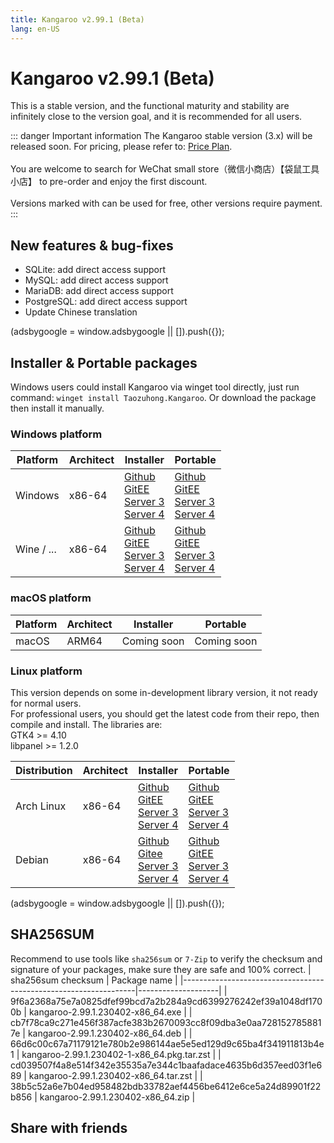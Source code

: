```yaml
---
title: Kangaroo v2.99.1 (Beta)
lang: en-US
---
```


# Kangaroo v2.99.1 (Beta)
This is a stable version, and the functional maturity and stability are infinitely close to the version goal, and it is recommended for all users.

::: danger Important information
The Kangaroo stable version (3.x) will be released soon. For pricing, please refer to: [Price Plan](../document/price.md).<br/><br/>
You are welcome to search for WeChat small store（微信小商店）【袋鼠工具小店】 to pre-order and enjoy the first discount. <br/><br/>
Versions marked with <Badge text="Dev" /> <Badge text="Beta"/> can be used for free, other versions require payment.
:::


## New features & bug-fixes
- SQLite: add direct access support
- MySQL: add direct access support
- MariaDB: add direct access support
- PostgreSQL: add direct access support
- Update Chinese translation

<div>
    <script2 type="text/javascript" async="true" src="https://pagead2.googlesyndication.com/pagead/js/adsbygoogle.js" />
    <ins class="adsbygoogle"
        style="display:block; text-align:center;"
        data-ad-layout="in-article"
        data-ad-format="fluid"
        data-ad-client="ca-pub-3975819313740938"
        data-ad-slot="6760827895"></ins>
    <script2 type="text/javascript">
        (adsbygoogle = window.adsbygoogle || []).push({});
    </script2>
</div>

## Installer & Portable packages
Windows users could install Kangaroo via winget tool directly, just run command: `winget install Taozuhong.Kangaroo`. Or download the package then install it manually.

### Windows platform
| Platform          | Architect         | Installer         | Portable          |
|-------------------|-------------------|-------------------|-------------------|
| Windows           | x86-64            |[Github](https://github.com/dbkangaroo/kangaroo/releases/download/v2.99.1.230402/kangaroo-2.99.1.230402-x86_64.exe) <br/> [GitEE](https://gitee.com/dbkangaroo/kangaroo/releases/download/v2.99.1.230402/kangaroo-2.99.1.230402-x86_64.exe) <br/> [Server 3](https://kangaroo.awaysoft.com/downloads/v2.99.1.230402/kangaroo-2.99.1.230402-x86_64.exe) <br/> [Server 4](https://d4.injdk.cn/dbkangaroo/v2.99.1.230402/kangaroo-2.99.1.230402-x86_64.exe) | [Github](https://github.com/dbkangaroo/kangaroo/releases/download/v2.99.1.230402/kangaroo-2.99.1.230402-x86_64.zip) <br/> [GitEE](https://gitee.com/dbkangaroo/kangaroo/releases/download/v2.99.1.230402/kangaroo-2.99.1.230402-x86_64.zip) <br/>[Server 3](https://kangaroo.awaysoft.com/downloads/v2.99.1.230402/kangaroo-2.99.1.230402-x86_64.zip) <br/> [Server 4](https://d4.injdk.cn/dbkangaroo/v2.99.1.230402/kangaroo-2.99.1.230402-x86_64.zip) |
| Wine / ...        | x86-64            |[Github](https://github.com/dbkangaroo/kangaroo/releases/download/v2.99.1.230402/kangaroo-2.99.1.230402-x86_64.exe) <br/> [GitEE](https://gitee.com/dbkangaroo/kangaroo/releases/download/v2.99.1.230402/kangaroo-2.99.1.230402-x86_64.exe) <br/> [Server 3](https://kangaroo.awaysoft.com/downloads/v2.99.1.230402/kangaroo-2.99.1.230402-x86_64.exe) <br/> [Server 4](https://d4.injdk.cn/dbkangaroo/v2.99.1.230402/kangaroo-2.99.1.230402-x86_64.exe) | [Github](https://github.com/dbkangaroo/kangaroo/releases/download/v2.99.1.230402/kangaroo-2.99.1.230402-x86_64.zip) <br/> [GitEE](https://gitee.com/dbkangaroo/kangaroo/releases/download/v2.99.1.230402/kangaroo-2.99.1.230402-x86_64.zip) <br/>[Server 3](https://kangaroo.awaysoft.com/downloads/v2.99.1.230402/kangaroo-2.99.1.230402-x86_64.zip) <br/> [Server 4](https://d4.injdk.cn/dbkangaroo/v2.99.1.230402/kangaroo-2.99.1.230402-x86_64.zip) |


### macOS platform
| Platform          | Architect         | Installer         | Portable          |
|-------------------|-------------------|-------------------|-------------------|
| macOS             | ARM64             | Coming soon       | Coming soon       |


### Linux platform
This version depends on some in-development library version, it not ready for normal users.<br/>
For professional users, you should get the latest code from their repo, then compile and install. The libraries are:<br/>
GTK4 >= 4.10 <br/>
libpanel >= 1.2.0

| Distribution      | Architect         | Installer         | Portable          |
|-------------------|-------------------|-------------------|-------------------|
| Arch Linux        | x86-64            | [Github](https://github.com/dbkangaroo/kangaroo/releases/download/v2.99.1.230402/kangaroo-2.99.1.230402-1-x86_64.pkg.tar.zst) <br/> [GitEE](https://gitee.com/dbkangaroo/kangaroo/releases/download/v2.99.1.230402/kangaroo-2.99.1.230402-1-x86_64.pkg.tar.zst) <br/>[Server 3](https://kangaroo.awaysoft.com/downloads/v2.99.1.230402/kangaroo-2.99.1.230402-1-x86_64.pkg.tar.zst) <br/> [Server 4](https://d4.injdk.cn/dbkangaroo/v2.99.1.230402/kangaroo-2.99.1.230402-1-x86_64.pkg.tar.zst) | [Github](https://github.com/dbkangaroo/kangaroo/releases/download/v2.99.1.230402/kangaroo-2.99.1.230402-x86_64.tar.zst) <br/> [GitEE](https://gitee.com/dbkangaroo/kangaroo/releases/download/v2.99.1.230402/kangaroo-2.99.1.230402-x86_64.tar.zst) <br/>[Server 3](https://kangaroo.awaysoft.com/downloads/v2.99.1.230402/kangaroo-2.99.1.230402-x86_64.tar.zst) <br/> [Server 4](https://d4.injdk.cn/dbkangaroo/v2.99.1.230402/kangaroo-2.99.1.230402-x86_64.tar.zst) |
| Debian            | x86-64            | [Github](https://github.com/dbkangaroo/kangaroo/releases/download/v2.99.1.230402/kangaroo-2.99.1.230402-x86_64.deb) <br/>[Gitee](https://gitee.com/dbkangaroo/kangaroo/releases/download/v2.99.1.230402/kangaroo-2.99.1.230402-x86_64.deb) <br/>[Server 3](https://kangaroo.awaysoft.com/downloads/v2.99.1.230402/kangaroo-2.99.1.230402-x86_64.deb) <br/>[Server 4](https://d4.injdk.cn/dbkangaroo/v2.99.1.230402/kangaroo-2.99.1.230402-x86_64.deb) | [Github](https://github.com/dbkangaroo/kangaroo/releases/download/v2.99.1.230402/kangaroo-2.99.1.230402-x86_64.tar.zst) <br/>[GitEE](https://gitee.com/dbkangaroo/kangaroo/releases/download/v2.99.1.230402/kangaroo-2.99.1.230402-x86_64.tar.zst) <br/>[Server 3](https://kangaroo.awaysoft.com/downloads/v2.99.1.230402/kangaroo-2.99.1.230402-x86_64.tar.zst) <br/>[Server 4](https://d4.injdk.cn/dbkangaroo/v2.99.1.230402/kangaroo-2.99.1.230402-x86_64.tar.zst) |


<div>
    <script2 type="text/javascript" async="true" src="https://pagead2.googlesyndication.com/pagead/js/adsbygoogle.js" />
    <ins class="adsbygoogle"
        style="display:block; text-align:center;"
        data-ad-layout="in-article"
        data-ad-format="fluid"
        data-ad-client="ca-pub-3975819313740938"
        data-ad-slot="6760827895"></ins>
    <script2 type="text/javascript">
        (adsbygoogle = window.adsbygoogle || []).push({});
    </script2>
</div>

## SHA256SUM
Recommend to use tools like `sha256sum` or `7-Zip` to verify the checksum and signature of your packages, make sure they are safe and 100% correct.
| sha256sum checksum                                               | Package name       |
|------------------------------------------------------------------|--------------------|
| 9f6a2368a75e7a0825dfef99bcd7a2b284a9cd6399276242ef39a1048df1700b | kangaroo-2.99.1.230402-x86_64.exe           |
| cb7f78ca9c271e456f387acfe383b2670093cc8f09dba3e0aa7281527858817e | kangaroo-2.99.1.230402-x86_64.deb           |
| 66d6c00c67a71179121e780b2e986144ae5e5ed129d9c65ba4f341911813b4e1 | kangaroo-2.99.1.230402-1-x86_64.pkg.tar.zst |
| cd039507f4a8e514f342e35535a7e344c1baafadace4635b6d357eed03f1e689 | kangaroo-2.99.1.230402-x86_64.tar.zst       |
| 38b5c52a6e7b04ed958482bdb33782aef4456be6412e6ce5a24d89901f22b856 | kangaroo-2.99.1.230402-x86_64.zip           |


## Share with friends
<social-share :networks="['facebook', 'twitter', 'whatsapp', 'telegram', 'linkedin', 'reddit', 'line', 'skype', 'pinterest']" />
